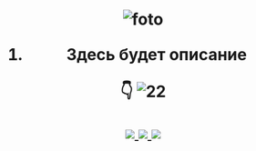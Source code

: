  <h1 align="center">

<div id="header" align="center"


![foto](https://cdn.discordapp.com/splashes/147621048056152064/053ecc8dd2bd746bf6660157cfd4dc12.jpg?size=512)
     
     
1. Здесь будет описание
     
     
:point_down:
![22](https://i.ytimg.com/vi/IrdbpTna7tc/default.jpg)

     

<div id="badges">
   <a href="https://www.instagram.com/a_svaykin/">
     <img src="https://img.shields.io/endpoint?label=Instaram&logo=Instagram&url=instagram.com%2Fa_svaykin%2F">
   </a>
   <a href="https://vk.com/a_svaykin">
   <img src="https://img.shields.io/endpoint?color=blue&label=Vkontakte&logo=VK&url=https%3A%2F%2Fwww.instagram.com%2Fa_svaykin%2F">
   </a>
   <a href="viber://chat?number=+79061997776">
     <img src="https://img.shields.io/endpoint?label=Viber&logo=Viber&logoColor=fuchsia&url=viber%3A%2F%2Fchat%3Fnumber%3D%2B79061997776">
                </a>
</div>
